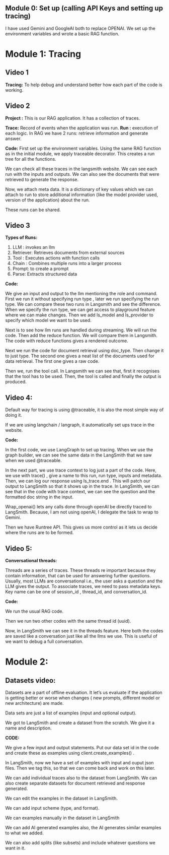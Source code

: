 ## Module 0: Set up (calling API Keys and setting up tracing)
I have used Gemini and GoogleAI both to replace OPENAI.
We set up the environment variables and wrote a basic RAG function.  


# Module 1: Tracing

## Video 1
**Tracing:** To help debug and understand better how each part of the code is working.  

## Video 2 
**Project :** This is our RAG application. It has a collection of traces.

**Trace:** Record of events when the application was run. 
**Run :** execution of each logic. 
In RAG we have 2 runs: retrieve information and generate answer. 

**Code:** 
First set up the environment variables. 
Using the same RAG function as in the initial module, we apply traceable decorator. This creates a run tree for all the functions.

We can check all these traces in the langsmith website. We can see each run with the inputs and outputs. We can also see the documents that were retrieved to generate the response. 

Now, we attach meta data. It is a dictionary of key values which we can attach to run to store additional information (like the model provider used, version of the application) about the run. 

These runs can be shared.

## Video 3
**Types of Runs:** 
1.	LLM : invokes an llm 
2.	Retriever: Retrieves documents from external sources
3.	Tool : Executes actions with function calls
4.	Chain : Combines multiple runs into a larger process
5.	Prompt: to create a prompt 
6.	Parse: Extracts structured data

**Code:** 

We give an input and output to the llm mentioning the role and command. First we run it without specifying run type , later we run specifying the run type. We can compare these two runs in Langsmith and see the difference. When we specify the run type, we can get access to playground feature where we can make changes. Then we add ls_model and ls_provider to specify which model we want to be used. 

Next is to see how llm runs are handled during streaming. We will run the code. Then add the reduce function. We will compare them in Langsmith. The code with reduce functions gives a rendered outcome.

Next we run the code for document retrieval using doc_type. Then change it to just type. The second one gives a neat list of the documents used for data retrieval. The first one gives a raw code. 

Then we, run the tool call. In Langsmith we can see that, first it recognises that the tool has to be used. Then, the tool is called and finally the output is produced. 

## Video 4:
Default way for tracing is using @traceable, it is also the most simple way of doing it. 

If we are using langchain / langraph, it automatically set ups trace in the website. 

**Code:** 

In the first code, we use LangGraph to set up tracing. When we use the graph builder, we can see the same data in the LangSmith that we saw when we used @traceable. 

In the next part, we use trace context to log just a part of the code. Here, we use with trace() , give a name to this run, run type, inputs and metadata. Then, we can log our response using ls_trace.end . This will patch our output to LangSmith so that it shows up in the trace. 
In LangSmith, we can see that in the code with trace context, we can see the question and the formatted doc string in the input. 

Wrap_openai() lets any calls done through openAI be directly traced to LangSmith. Because, I am not using openAI, I delegate the task to wrap to Gemini. 

Then we have Runtree API. This gives us more control as it lets us decide where the runs are to be formed. 

## Video 5:
**Conversational threads:**

 Threads are a series of traces. These threads re important because they contain information, that can be used for answering further questions. 
 Usually, most LLMs are conversational i.e., the user asks a question and the LLM gives the output. 
To associate traces, we need to pass metadata keys. Key name can be one of session_id , thread_id, and conversation_id.

**Code:** 
	
We run the usual RAG code. 

Then we run two other codes with the same thread id (uuid). 

Now, in LangSmith we can see it in the threads feature. Here both the codes are saved like a conversation just like all the llms we use. This is useful of we want to debug a full conversation. 


# Module 2:

## Datasets video: 
Datasets are a part of offline evaluation. It let’s us evaluate if the application is getting better or worse when changes ( new prompts, different model or new architecture) are made. 

Data sets are just a list of examples (input and optional output).

We got to LangSmith and create a dataset from the scratch. We give it a name and description. 

**CODE:**

We give a few input and output statements. Put our data set id in the code and create these as examples using client.create_examples() . 

In LangSmith, now we have a set of examples with input and ouput json files. Then we tag this, so that we can come back and work on this later. 

 We can add individual traces also to the dataset from LangSmith. 
We can also create separate datasets for document retrieved and response generated. 

We can edit the examples in the dataset in LangSmith. 

We can add input scheme (type, and format). 

We can examples manually in the dataset in LangSmith

We can add AI generated examples also, the AI generates similar examples to what we added. 

We can also add splits (like subsets) and include whatever questions we want in it. 

